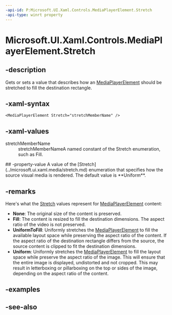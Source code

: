 ```yaml
---
-api-id: P:Microsoft.UI.Xaml.Controls.MediaPlayerElement.Stretch
-api-type: winrt property
---
```


<!-- Property syntax
public Windows.UI.Xaml.Media.Stretch Stretch { get;  set; }
-->

# Microsoft.UI.Xaml.Controls.MediaPlayerElement.Stretch

## -description
Gets or sets a value that describes how an [MediaPlayerElement](mediaplayerelement.md) should be stretched to fill the destination rectangle.

## -xaml-syntax
```xaml
<MediaPlayerElement Stretch="stretchMemberName" />
```


## -xaml-values
<dl><dt>stretchMemberName</dt><dd>stretchMemberNameA named constant of the Stretch enumeration, such as Fill.</dd>
</dl>
## -property-value
A value of the [Stretch](../microsoft.ui.xaml.media/stretch.md) enumeration that specifies how the source visual media is rendered. The default value is **Uniform**.

## -remarks
Here's what the [Stretch](../microsoft.ui.xaml.media/stretch.md) values represent for [MediaPlayerElement](mediaplayerelement.md) content:
+ **None**: The original size of the content is preserved.
+ **Fill**: The content is resized to fill the destination dimensions. The aspect ratio of the video is not preserved.
+ **UniformToFill**: Uniformly stretches the [MediaPlayerElement](mediaplayerelement.md) to fill the available layout space while preserving the aspect ratio of the content. If the aspect ratio of the destination rectangle differs from the source, the source content is clipped to fit the destination dimensions.
+ **Uniform**: Uniformly stretches the [MediaPlayerElement](mediaplayerelement.md) to fill the layout space while preserve the aspect ratio of the image. This will ensure that the entire image is displayed, undistorted and not cropped. This may result in letterboxing or pillarboxing on the top or sides of the image, depending on the aspect ratio of the content.


## -examples

## -see-also
